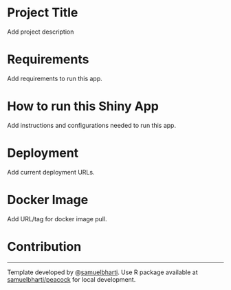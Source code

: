 # Project Title

Add project description

# Requirements

Add requirements to run this app.

# How to run this Shiny App

Add instructions and configurations needed to run this app.

# Deployment

Add current deployment URLs.

# Docker Image

Add URL/tag for docker image pull.

# Contribution

------------------------------------------------------------------------

Template developed by \@[samuelbharti](https://github.com/SamuelBharti). Use R package available at [samuelbharti/peacock](https://github.com/samuelbharti/peacock) for local development.
